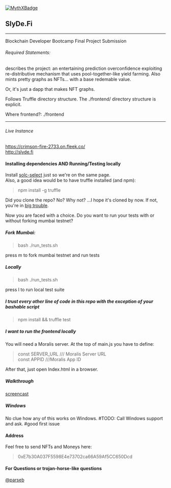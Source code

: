 [![MythXBadge](https://badgen.net/https/api.mythx.io/v1/projects/7c48238a-f03f-4c43-88ba-fe0e8cef6655/badge/data?cache=300&icon=https://raw.githubusercontent.com/ConsenSys/mythx-github-badge/main/logo_white.svg)](https://docs.mythx.io/dashboard/github-badges)

## SlyDe.Fi

---

<p>Blockchain Developer Bootcamp Final Project Submission</p>

###### Required Statements:

<p>describes the project: an entertaining prediction overconfidence exploiting re-distributive mechanism that uses pool-together-like yield farming. Also mints pretty graphs as NFTs... with a base redemable value.</p>
<p>Or, it's just a dapp that makes NFT graphs.</p>
<p>Follows Truffle directory structure. The ./frontend/ directory structure is explicit.</p>
<p>Where frontend?: ./frontend  </p>

<hr>

###### Live Instance

https://crimson-fire-2733.on.fleek.co/ <br/>
http://slyde.fi

#### Installing dependencies AND Running/Testing locally

Install [solc-select](https://github.com/crytic/solc-select) just so we're on the same page. <br>
Also, a good idea would be to have truffle installed (and npm): <br>

> npm install -g truffle

Did you clone the repo? No? Why not? ...I hope it's cloned by now. If not, you're in [big trouble](https://www.youtube.com/watch?v=IuRC3HEJ71M&ab_channel=JoelF1). <br/>

Now you are faced with a choice. Do you want to run your tests with or without forking mumbai testnet?

##### Fork Mumbai:

> bash ./run_tests.sh

press m to fork mumbai testnet and run tests

##### Locally

> bash ./run_tests.sh

press l to run local test suite

##### I trust every other line of code in this repo with the exception of your bashable script

> npm install && truffle test

##### I want to run the frontend locally

You will need a Moralis server. At the top of main.js you have to define: <br>

> const SERVER_URL /// Moralis Server URL <br>
> const APPID ///Moralis App ID

After that, just open Index.html in a browser.

##### Walkthrough

[screencast](https://youtu.be/hRMocVaDj4E)

##### Windows

No clue how any of this works on Windows.
#TODO: Call Windows support and ask. #good first issue

#### Address

Feel free to send NFTs and Moneys here: <br>

> 0xE7b30A037F5598E4e73702ca66A59Af5CC650Dcd <br>

#### For Questions or trojan-horse-like questions
[@parseb](https://twitter.com/parseb)


